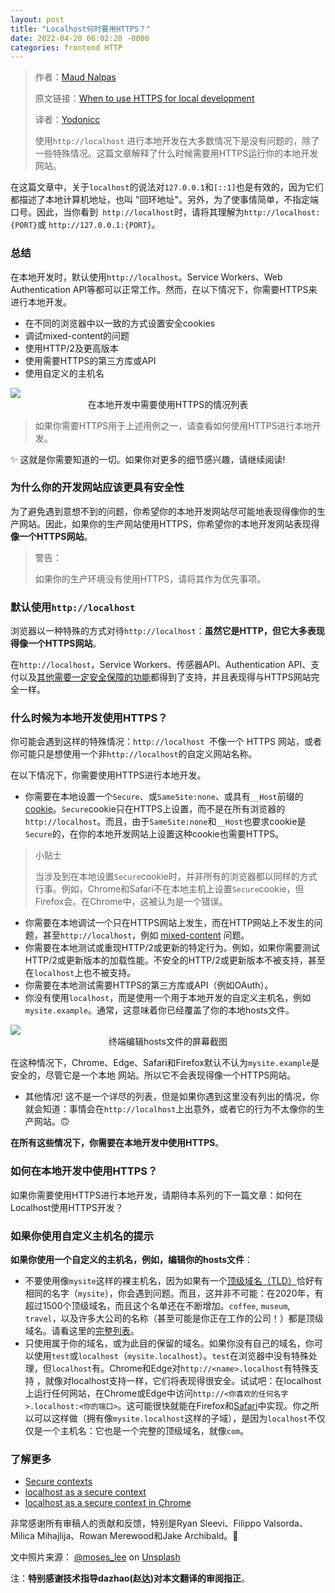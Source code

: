 ```yaml
---
layout: post
title: "Localhost何时要用HTTPS？"
date: 2022-04-20 06:02:20 -0000
categories: frontend HTTP
---
```


> 作者：[Maud Nalpas](https://web.dev/authors/maudn/)
>
> 原文链接：[When to use HTTPS for local development](https://web.dev/when-to-use-local-https/)
>
> 译者：[Yodonicc](https://github.com/Yodonicc)
>
> 使用`http://localhost` 进行本地开发在大多数情况下是没有问题的，除了一些特殊情况。这篇文章解释了什么时候需要用HTTPS运行你的本地开发网站。

在这篇文章中，关于`localhost`的说法对`127.0.0.1`和`[::1]`也是有效的，因为它们都描述了本地计算机地址，也叫 "回环地址"。另外，为了使事情简单，不指定端口号。因此，当你看到` http://localhost`时，请将其理解为` http://localhost:{PORT} `或 `http://127.0.0.1:{PORT}`。

### 总结

在本地开发时，默认使用`http://localhost`。Service Workers、Web Authentication API等都可以正常工作。然而，在以下情况下，你需要HTTPS来进行本地开发。

- 在不同的浏览器中以一致的方式设置安全cookies
- 调试mixed-content的问题
- 使用HTTP/2及更高版本
- 使用需要HTTPS的第三方库或API
- 使用自定义的主机名

<image id="img" src="/public/post9image1.png" style="max-width: 730px;" >
</image>

<center>在本地开发中需要使用HTTPS的情况列表
  
</center>

> 如果你需要HTTPS用于上述用例之一，请查看如何使用HTTPS进行本地开发。

✨ 这就是你需要知道的一切。如果你对更多的细节感兴趣，请继续阅读!

### 为什么你的开发网站应该更具有安全性

为了避免遇到意想不到的问题，你希望你的本地开发网站尽可能地表现得像你的生产网站。因此，如果你的生产网站使用HTTPS，你希望你的本地开发网站表现得**像一个HTTPS网站**。

> 警告：
>
> 如果你的生产环境没有使用HTTPS，请将其作为优先事项。

### 默认使用`http://localhost`

浏览器以一种特殊的方式对待`http://localhost`：**虽然它是HTTP，但它大多表现得像一个HTTPS网站**。

在`http://localhost`，Service Workers、传感器API、Authentication API、支付以及[其他需要一定安全保障的功能](https://developer.mozilla.org/en-US/docs/Web/Security/Secure_Contexts/features_restricted_to_secure_contexts)都得到了支持，并且表现得与HTTPS网站完全一样。

### 什么时候为本地开发使用HTTPS？

你可能会遇到这样的特殊情况：`http://localhost `不像一个 HTTPS 网站，或者你可能只是想使用一个非` http://localhost `的自定义网站名称。

在以下情况下，你需要使用HTTPS进行本地开发。

- 你需要在本地设置一个`Secure`、或`SameSite:none`、或具有`__Host`前缀的[cookie](https://developer.mozilla.org/zh-CN/docs/Web/HTTP/Headers/Set-Cookie)。`Secure`cookie只在HTTPS上设置，而不是在所有浏览器的`http://localhost`。而且，由于`SameSite:none`和`__Host`也要求cookie是`Secure`的，在你的本地开发网站上设置这种cookie也需要HTTPS。

> 小贴士
>
> 当涉及到在本地设置`Secure`cookie时，并非所有的浏览器都以同样的方式行事。例如，Chrome和Safari不在本地主机上设置`Secure`cookie，但Firefox会。在Chrome中，这被认为是一个错误。

- 你需要在本地调试一个只在HTTPS网站上发生，而在HTTP网站上不发生的问题，甚至`http://localhost`，例如 [mixed-content](https://developer.mozilla.org/docs/Web/Security/Mixed_content) 问题。
- 你需要在本地测试或重现HTTP/2或更新的特定行为。例如，如果你需要测试HTTP/2或更新版本的加载性能。不安全的HTTP/2或更新版本不被支持，甚至在`localhost`上也不被支持。
- 你需要在本地测试需要HTTPS的第三方库或API（例如OAuth）。
- 你没有使用`localhost`，而是使用一个用于本地开发的自定义主机名，例如`mysite.example`。通常，这意味着你已经覆盖了你的本地hosts文件。

<image id="img2" src="/public/post9image2.jpeg" style="max-width: 730px;" >
</image>

<center>终端编辑hosts文件的屏幕截图
  
</center>

​		在这种情况下，Chrome、Edge、Safari和Firefox默认不认为`mysite.example`是安全的，尽管它是一个本地		网站。所以它不会表现得像一个HTTPS网站。

- 其他情况! 这不是一个详尽的列表，但是如果你遇到这里没有列出的情况，你就会知道：事情会在`http://localhost`上出意外，或者它的行为不太像你的生产网站。🙃

**在所有这些情况下，你需要在本地开发中使用HTTPS**。

### 如何在本地开发中使用HTTPS？

如果你需要使用HTTPS进行本地开发，请期待本系列的下一篇文章：如何在Localhost使用HTTPS开发？

### 如果你使用自定义主机名的提示

**如果你使用一个自定义的主机名，例如，编辑你的hosts文件**：

- 不要使用像`mysite`这样的裸主机名，因为如果有一个[顶级域名（TLD）](https://en.wikipedia.org/wiki/Top-level_domain)恰好有相同的名字（`mysite`），你会遇到问题。而且，这并非不可能：在2020年，有超过1500个顶级域名，而且这个名单还在不断增加。`coffee`, `museum`, `travel`，以及许多大公司的名称（甚至可能是你正在工作的公司！）都是顶级域名。请看这里的[完整列表](https://data.iana.org/TLD/tlds-alpha-by-domain.txt)。
- 只使用属于你的域名，或为此目的保留的域名。如果你没有自己的域名，你可以使用`test`或`localhost`（`mysite.localhost`）。`test`在浏览器中没有特殊处理，但`localhost`有。Chrome和Edge对`http://<name>.localhost`有特殊支持 ，就像对localhost支持一样，它们将表现得很安全。试试吧：在localhost上运行任何网站，在Chrome或Edge中访问`http://<你喜欢的任何名字>.localhost:<你的端口>`。这可能很快就能在Firefox和[Safari](https://bugs.webkit.org/show_bug.cgi?id=160504)中实现。你之所以可以这样做（拥有像`mysite.localhost`这样的子域），是因为`localhost`不仅仅是一个主机名：它也是一个完整的顶级域名，就像`com`。

### 了解更多

- [Secure contexts](https://developer.mozilla.org/docs/Web/Security/Secure_Contexts)
- [localhost as a secure context](https://www.w3.org/TR/secure-contexts/#localhost)
- [localhost as a secure context in Chrome](https://www.chromestatus.com/feature/6269417340010496)

非常感谢所有审稿人的贡献和反馈，特别是Ryan Sleevi、Filippo Valsorda、Milica Mihajlija、Rowan Merewood和Jake Archibald。🙌

文中照片来源： [@moses_lee](https://unsplash.com/@moses_lee) on [Unsplash](https://unsplash.com/photos/Q2Xy_hYzrgg)

注：**特别感谢技术指导dazhao(赵达)对本文翻译的审阅指正**。